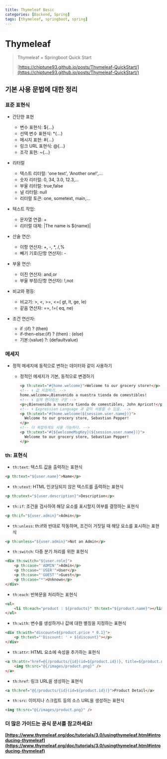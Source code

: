 ```yaml
---
title: Thymeleaf Basic
categories: [Backend, Spring]
tags: [thymeleaf, springboot, spring]
---
```



# Thymeleaf

> Thymeleaf + Springboot Quick Start
> 
> [https://chiptune93.github.io/posts/Thymeleaf-QuickStart/](https://chiptune93.github.io/posts/Thymeleaf-QuickStart/)

## 기본 사용 문법에 대한 정리

### 표준 표현식

- 간단한 표현
  - 변수 표현식: ${...}
  - 선택 변수 표현식: *{...}
  - 메시지 표현: #{...}
  - 링크 URL 표현식: @{...}
  - 조각 표현: ~{...}

- 리터럴
  - 텍스트 리터럴: 'one text', 'Another one!',…
  - 숫자 리터럴: 0, 34, 3.0, 12.3,…
  - 부울 리터럴: true,false
  - 널 리터럴: null
  - 리터럴 토큰: one, sometext, main,…

- 텍스트 작업:
  - 문자열 연결: +
  - 리터럴 대체: |The name is ${name}|

- 산술 연산:
  - 이항 연산자: +, -, *, /,%
  - 빼기 기호(단항 연산자): -

- 부울 연산:
  - 이진 연산자: and,or
  - 부울 부정(단항 연산자): !,not

- 비교와 평등:
  - 비교기: >, <, >=, <=( gt, lt, ge, le)
  - 같음 연산자: ==, !=( eq, ne)

- 조건 연산자:
  - if :(if) ? (then)
  - if-then-else:(if) ? (then) : (else)
  - 기본:(value) ?: (defaultvalue)

### 메세지

- 정적 메세지에 동적으로 변하는 데이터와 같이 사용하기

  - 정적인 메세지가 기본, 동적으로 변경하기
      
    ```html
    <p th:utext="#{home.welcome}">Welcome to our grocery store!</p>
    <!-- ⬇ 값 지정하기. -->
    home.welcome=¡Bienvenido a nuestra tienda de comestibles!
    <!-- ⬇ 실제 렌더링된 구문 -->
    <p>¡Bienvenido a nuestra tienda de comestibles, John Apricot!</p>
    <!-- ⬇ Expression Language 과 같이 사용할 수 있음. -->
    <p th:utext="#{home.welcome(${session.user.name})}">
      Welcome to our grocery store, Sebastian Pepper!
    </p>
    <!-- 더 복잡하게도 사용 가능하다. -->
    <p th:utext="#{${welcomeMsgKey}(${session.user.name})}">
      Welcome to our grocery store, Sebastian Pepper!
    </p>
    ```

### th: 표현식

- `th:text`: 텍스트 값을 출력하는 표현식
```html
<p th:text="${user.name}">Name</p>
```

- `th:utext`: HTML 인코딩되지 않은 텍스트를 출력하는 표현식
```html
<p th:utext="${user.description}">Description</p>
```

- `th:if`: 조건을 검사하여 해당 요소를 표시할지 여부를 결정하는 표현식
```html
<p th:if="${user.admin}">Admin</p>
```

- `th:unless`: th:if와 반대로 작동하며, 조건이 거짓일 때 해당 요소를 표시하는 표현식
```html
<p th:unless="${user.admin}">Not an Admin</p>
```

- `th:switch`: 다중 분기 처리를 위한 표현식
```html
<div th:switch="${user.role}">
    <p th:case="'ADMIN'">Admin</p>
    <p th:case="'USER'">User</p>
    <p th:case="'GUEST'">Guest</p>
    <p th:case="*">Unknown</p>
</div>
```

- `th:each`: 반복문을 처리하는 표현식
```html
<ul>
    <li th:each="product : ${products}" th:text="${product.name}"></li>
</ul>
```

- `th:with`: 변수를 생성하거나 값에 대한 별칭을 지정하는 표현식
```html
<div th:with="discount=${product.price * 0.1}">
    <p th:text="'Discount: ' + ${discount}"></p>
</div>
```

- `th:attr`: HTML 요소에 속성을 추가하는 표현식
```html
<a th:attr="href=@{/products/{id}(id=${product.id})}, title=${product.name}">
    <img th:src="@{/images/product.png}" />
</a>
```

- `th:href`: 링크 URL을 생성하는 표현식
```html
<a th:href="@{/products/{id}(id=${product.id})}">Product Detail</a>
```

- `th:src`: 이미지나 스크립트 등의 소스 URL을 생성하는 표현식
```html
<img th:src="@{/images/product.png}" />
```

### 더 많은 가이드는 공식 문서를 참고하세요!

**[https://www.thymeleaf.org/doc/tutorials/3.0/usingthymeleaf.html#introducing-thymeleaf](https://www.thymeleaf.org/doc/tutorials/3.0/usingthymeleaf.html#introducing-thymeleaf)**
